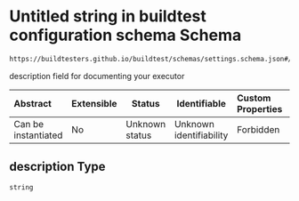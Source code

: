 # Untitled string in buildtest configuration schema Schema

```txt
https://buildtesters.github.io/buildtest/schemas/settings.schema.json#/definitions/slurm/properties/description
```

description field for documenting your executor


| Abstract            | Extensible | Status         | Identifiable            | Custom Properties | Additional Properties | Access Restrictions | Defined In                                                                   |
| :------------------ | ---------- | -------------- | ----------------------- | :---------------- | --------------------- | ------------------- | ---------------------------------------------------------------------------- |
| Can be instantiated | No         | Unknown status | Unknown identifiability | Forbidden         | Allowed               | none                | [settings.schema.json\*](../out/settings.schema.json "open original schema") |

## description Type

`string`
